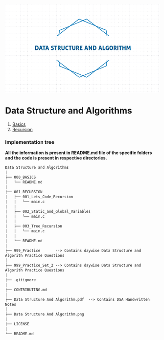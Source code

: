 ![Data_Structure_and_Algorithm](Data_Structure_and_Algorithm.png)

# Data Structure and Algorithms

1. [Basics](000_Basics)
2. [Recursion](001_RECURSION)


### Implementation tree

**All the information is present in README.md file of the specific folders and the code is present in respective directories.**
```
Data Structure and Algorithms
|
├── 000_BASICS     
│   └── README.md
|
├── 001_RECURSION
|   ├── 001_Lets_Code_Recursion            
|   |   └── main.c   
|   |
|   ├── 002_Static_and_Global_Variables            
|   |   └── main.c
|   |
|   ├── 003_Tree_Recursion            
|   |   └── main.c
|   |         
│   └── README.md                
│
├── 999_Practice       --> Contains daywise Data Structure and Algorith Practice Questions
│
├── 999_Practice_Set_2 --> Contains daywise Data Structure and Algorith Practice Questions
|
├── .gitignore              
│
├── CONTRIBUTING.md 
│
├── Data Structure And Algorithm.pdf  --> Contains DSA Handwritten Notes
│
├── Data Structure And Algorithm.png             
|
├── LICENSE
│
└── README.md                            
```
